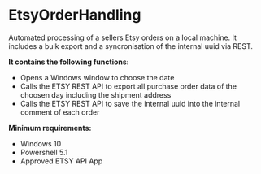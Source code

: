 # EtsyOrderHandling
Automated processing of a sellers Etsy orders on a local machine. It includes a bulk export and a syncronisation of the internal uuid via REST.

**It contains the following functions:**
- Opens a Windows window to choose the date
- Calls the ETSY REST API to export all purchase order data of the choosen day including the shipment address
- Calls the ETSY REST API to save the internal uuid into the internal comment of each order

**Minimum requirements:**
- Windows 10
- Powershell 5.1
- Approved ETSY API App
